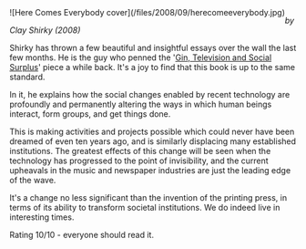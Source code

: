 <!--
.. title: Here Comes Everybody
.. slug: here-comes-everybody
.. date: 2008-09-16 17:58:57-05:00
.. tags: media,media,books,non-fiction,internet,culture
.. type: text
-->

<span style="float: left">
![Here Comes Everybody cover](/files/2008/09/herecomeeverybody.jpg)
</span>

*by Clay Shirky (2008)*

Shirky has thrown a few beautiful and insightful essays over the wall
the last few months. He is the guy who penned the '[Gin, Television and
Social
Surplus](http://www.herecomeseverybody.org/2008/04/looking-for-the-mouse.html)'
piece a while back. It's a joy to find that this book is up to the same
standard.

In it, he explains how the social changes enabled by recent technology
are profoundly and permanently altering the ways in which human beings
interact, form groups, and get things done.

This is making activities and projects possible which could never have
been dreamed of even ten years ago, and is similarly displacing many
established institutions. The greatest effects of this change will be
seen when the technology has progressed to the point of invisibility,
and the current upheavals in the music and newspaper industries are just
the leading edge of the wave.

It's a change no less significant than the invention of the printing
press, in terms of its ability to transform societal institutions. We do
indeed live in interesting times.

Rating 10/10 - everyone should read it.

<br style="clear: both" />
